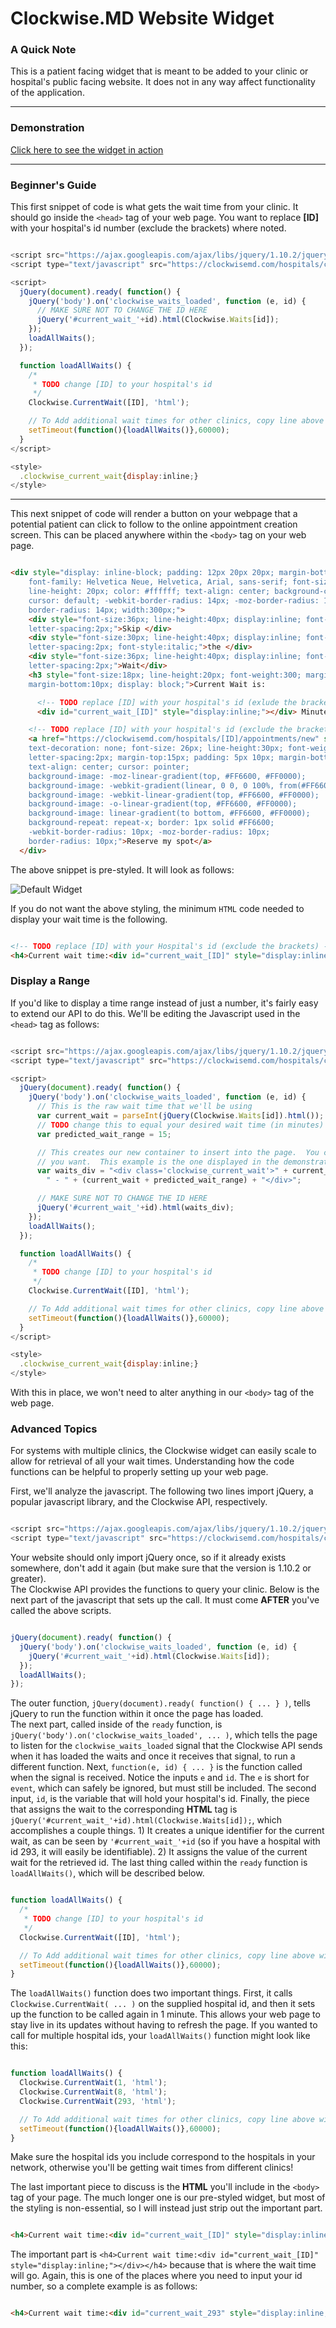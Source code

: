 # Clockwise.MD Website Widget
### A Quick Note
This is a patient facing widget that is meant to be added to your clinic or hospital's public
facing website.  It does not in any way affect functionality of the application.

---
### Demonstration
[Click here to see the widget in action](http://lightshedhealth.github.io/Website-Widget-API/)

---
### Beginner's Guide
This first snippet of code is what gets the wait time from your clinic.  It should go inside the
`<head>` tag of your web page.  You want to replace __[ID]__ with your hospital's id number
(exclude the brackets) where noted.

```javascript

<script src="https://ajax.googleapis.com/ajax/libs/jquery/1.10.2/jquery.min.js"></script>
<script type="text/javascript" src="https://clockwisemd.com/hospitals/clockwise_api.js"></script>

<script>
  jQuery(document).ready( function() {
    jQuery('body').on('clockwise_waits_loaded', function (e, id) {
      // MAKE SURE NOT TO CHANGE THE ID HERE
      jQuery('#current_wait_'+id).html(Clockwise.Waits[id]);
    });
    loadAllWaits();
  });

  function loadAllWaits() {
    /*
     * TODO change [ID] to your hospital's id
     */
    Clockwise.CurrentWait([ID], 'html');  

    // To Add additional wait times for other clinics, copy line above with different ID.
    setTimeout(function(){loadAllWaits()},60000);
  }
</script>

<style>
  .clockwise_current_wait{display:inline;}
</style>

```
---
This next snippet of code will render a button on your webpage that a potential patient can click
to follow to the online appointment creation screen.  This can be placed anywhere within the
`<body>` tag on your web page.

```html

<div style="display: inline-block; padding: 12px 20px 20px; margin-bottom: 0;
    font-family: Helvetica Neue, Helvetica, Arial, sans-serif; font-size: 14px;
    line-height: 20px; color: #ffffff; text-align: center; background-color:#2a7bbb;
    cursor: default; -webkit-border-radius: 14px; -moz-border-radius: 14px;
    border-radius: 14px; width:300px;">
    <div style="font-size:36px; line-height:40px; display:inline; font-weight:bold;
    letter-spacing:2px;">Skip </div>
    <div style="font-size:30px; line-height:40px; display:inline; font-weight:100;
    letter-spacing:2px; font-style:italic;">the </div>
    <div style="font-size:36px; line-height:40px; display:inline; font-weight:bold;
    letter-spacing:2px;">Wait</div>
    <h3 style="font-size:18px; line-height:20px; font-weight:300; margin-top:0px;
    margin-bottom:10px; display: block;">Current Wait is:

      <!-- TODO replace [ID] with your hospital's id (exlude the brackets) -->
      <div id="current_wait_[ID]" style="display:inline;"></div> Minutes</h3>

    <!-- TODO replace [ID] with your hospital's id (exclude the brackets) -->
    <a href="https://clockwisemd.com/hospitals/[ID]/appointments/new" style="color:white;
    text-decoration: none; font-size: 26px; line-height:30px; font-weight:bold;
    letter-spacing:2px; margin-top:15px; padding: 5px 10px; margin-bottom: 0;
    text-align: center; cursor: pointer;
    background-image: -moz-linear-gradient(top, #FF6600, #FF0000);
    background-image: -webkit-gradient(linear, 0 0, 0 100%, from(#FF6600), to(#FF0000));
    background-image: -webkit-linear-gradient(top, #FF6600, #FF0000);
    background-image: -o-linear-gradient(top, #FF6600, #FF0000);
    background-image: linear-gradient(to bottom, #FF6600, #FF0000);
    background-repeat: repeat-x; border: 1px solid #FF6600;
    -webkit-border-radius: 10px; -moz-border-radius: 10px;
    border-radius: 10px;">Reserve my spot</a>
  </div>

```

The above snippet is pre-styled.  It will look as follows:

![Default Widget](Default_Widget_Style.png)

If you do not want the above styling, the minimum `HTML` code needed to display your wait time
is the following.

```html

<!-- TODO replace [ID] with your Hospital's id (exclude the brackets) -->
<h4>Current wait time:<div id="current_wait_[ID]" style="display:inline;"></div></h4>

```

### Display a Range
If you'd like to display a time range instead of just a number, it's fairly easy to extend
our API to do this.  We'll be editing the Javascript used in the `<head>` tag as follows:

```javascript

<script src="https://ajax.googleapis.com/ajax/libs/jquery/1.10.2/jquery.min.js"></script>
<script type="text/javascript" src="https://clockwisemd.com/hospitals/clockwise_api.js"></script>

<script>
  jQuery(document).ready( function() {
    jQuery('body').on('clockwise_waits_loaded', function (e, id) {
      // This is the raw wait time that we'll be using
      var current_wait = parseInt(jQuery(Clockwise.Waits[id]).html());
      // TODO change this to equal your desired wait time (in minutes)
      var predicted_wait_range = 15;

      // This creates our new container to insert into the page.  You can edit this to look however
      // you want.  This example is the one displayed in the demonstration page linked above
      var waits_div = "<div class='clockwise_current_wait'>" + current_wait +
        " - " + (current_wait + predicted_wait_range) + "</div>";

      // MAKE SURE NOT TO CHANGE THE ID HERE
      jQuery('#current_wait_'+id).html(waits_div);
    });
    loadAllWaits();
  });

  function loadAllWaits() {
    /*
     * TODO change [ID] to your hospital's id
     */
    Clockwise.CurrentWait([ID], 'html');  

    // To Add additional wait times for other clinics, copy line above with different ID.
    setTimeout(function(){loadAllWaits()},60000);
  }
</script>

<style>
  .clockwise_current_wait{display:inline;}
</style>

```

With this in place, we won't need to alter anything in our `<body>` tag of the web page.

### Advanced Topics
For systems with multiple clinics, the Clockwise widget can easily scale to allow for retrieval
of all your wait times.  Understanding how the code functions can be helpful to properly setting
up your web page.

First, we'll analyze the javascript.  The following two lines import jQuery, a popular javascript
library, and the Clockwise API, respectively.  

```javascript

<script src="https://ajax.googleapis.com/ajax/libs/jquery/1.10.2/jquery.min.js"></script>
<script type="text/javascript" src="https://clockwisemd.com/hospitals/clockwise_api.js"></script>

```

Your website should only import jQuery once, so if it already
exists somewhere, don't add it again (but make sure that the version is 1.10.2 or greater).  
The Clockwise API provides the functions to query your clinic. Below is the next part of the
javascript that sets up the call.  It must come __AFTER__ you've called the above scripts.

```javascript

jQuery(document).ready( function() {
  jQuery('body').on('clockwise_waits_loaded', function (e, id) {
    jQuery('#current_wait_'+id).html(Clockwise.Waits[id]);
  });
  loadAllWaits();
});

```

The outer function, `jQuery(document).ready( function() { ... } )`, tells jQuery to run the
function within it once the page has loaded.  
The next part, called inside of the `ready` function, is
`jQuery('body').on('clockwise_waits_loaded', ... )`, which tells the page to listen for the
`clockwise_waits_loaded` signal that the Clockwise API sends when it has loaded the waits and once
it receives that signal, to run a different function.  Next, `function(e, id) { ... }` is the
function called when the signal is received.  Notice the inputs `e` and `id`.  The `e` is short
for `event`, which can safely be ignored, but must still be included.  The second input, `id`, is
the variable that will hold your hospital's id.  Finally, the piece that assigns the wait to
the corresponding __HTML__ tag is `jQuery('#current_wait_'+id).html(Clockwise.Waits[id]);`, which
accomplishes a couple things.  1) It creates a unique identifier for the current wait, as can
be seen by `'#current_wait_'+id` (so if you have a hospital with id 293, it will easily be
identifiable).  2) It assigns the value of the current wait for the retrieved id.  The last
thing called within the `ready` function is `loadAllWaits()`, which will be described below.

```javascript

function loadAllWaits() {
  /*
   * TODO change [ID] to your hospital's id
   */
  Clockwise.CurrentWait([ID], 'html');  

  // To Add additional wait times for other clinics, copy line above with different ID.
  setTimeout(function(){loadAllWaits()},60000);
}

```

The `loadAllWaits()` function does two important things.  First, it calls
`Clockwise.CurrentWait( ... )` on the supplied hospital id, and then it sets up the function to
be called again in 1 minute.  This allows your web page to stay live in its updates without
having to refresh the page.  If you wanted to call for multiple hospital ids, your `loadAllWaits()`
function might look like this:

```javascript

function loadAllWaits() {
  Clockwise.CurrentWait(1, 'html');
  Clockwise.CurrentWait(8, 'html');
  Clockwise.CurrentWait(293, 'html');

  // To Add additional wait times for other clinics, copy line above with different ID.
  setTimeout(function(){loadAllWaits()},60000);
}

```
Make sure the hospital ids you include correspond to the hospitals in your network, otherwise
you'll be getting wait times from different clinics!


The last important piece to discuss is the __HTML__ you'll include in the `<body>` tag of your
page.  The much longer one is our pre-styled widget, but most of the styling is non-essential, so
I will instead just strip out the important part.

```html

<h4>Current wait time:<div id="current_wait_[ID]" style="display:inline;"></div></h4>

```

The important part is
`<h4>Current wait time:<div id="current_wait_[ID]" style="display:inline;"></div></h4>` because
that is where the wait time will go.  Again, this is one of the places where you need  to input
your id number, so a complete example is as follows:

```html

<h4>Current wait time:<div id="current_wait_293" style="display:inline;"></div></h4>

```
